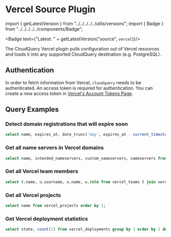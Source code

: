 # Vercel Source Plugin

import { getLatestVersion } from "../../../../../utils/versions";
import { Badge } from "../../../../../components/Badge";

<Badge text={"Latest: " + getLatestVersion("source", `vercel`)}/>

The CloudQuery Vercel plugin pulls configuration out of Vercel resources and loads it into any supported CloudQuery destination (e.g. PostgreSQL).

## Authentication

In order to fetch information from Vercel, `cloudquery` needs to be authenticated. An access token is required for authentication. You can create a new access token in [Vercel's Account Tokens Page](https://vercel.com/account/tokens).

## Query Examples

### Detect domain registrations that will expire soon

```sql
select name, expires_at, date_trunc('day', expires_at - current_timestamp) as days_left from vercel_domains where (expires_at - interval '90 day') < current_timestamp order by 1;
```

### Get all name servers in Vercel domains

```sql
select name, intended_nameservers, custom_nameservers, nameservers from vercel_domains order by 1;
```

### Get all Vercel team members

```sql
select t.name, u.username, u.name, u.role from vercel_teams t join vercel_team_members u on u.team_id=t.id order by 1, 2;
```

### Get all Vercel projects

```sql
select name from vercel_projects order by 1;
```
### Get Vercel deployment statistics

```sql
select state, count(1) from vercel_deployments group by 1 order by 2 desc;
```

